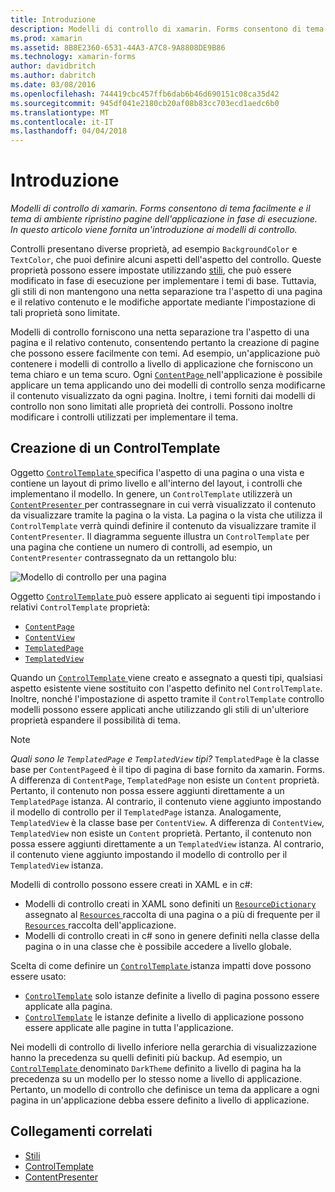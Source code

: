 ```yaml
---
title: Introduzione
description: Modelli di controllo di xamarin. Forms consentono di tema facilmente e il tema di ambiente ripristino pagine dell'applicazione in fase di esecuzione. In questo articolo viene fornita un'introduzione ai modelli di controllo.
ms.prod: xamarin
ms.assetid: 8B8E2360-6531-44A3-A7C8-9A8808DE9B86
ms.technology: xamarin-forms
author: davidbritch
ms.author: dabritch
ms.date: 03/08/2016
ms.openlocfilehash: 744419cbc457ffb6dab6b46d690151c08ca35d42
ms.sourcegitcommit: 945df041e2180cb20af08b83cc703ecd1aedc6b0
ms.translationtype: MT
ms.contentlocale: it-IT
ms.lasthandoff: 04/04/2018
---
```

# <a name="introduction"></a>Introduzione

_Modelli di controllo di xamarin. Forms consentono di tema facilmente e il tema di ambiente ripristino pagine dell'applicazione in fase di esecuzione. In questo articolo viene fornita un'introduzione ai modelli di controllo._

Controlli presentano diverse proprietà, ad esempio `BackgroundColor` e `TextColor`, che puoi definire alcuni aspetti dell'aspetto del controllo. Queste proprietà possono essere impostate utilizzando [stili](~/xamarin-forms/user-interface/styles/index.md), che può essere modificato in fase di esecuzione per implementare i temi di base. Tuttavia, gli stili di non mantengono una netta separazione tra l'aspetto di una pagina e il relativo contenuto e le modifiche apportate mediante l'impostazione di tali proprietà sono limitate.

Modelli di controllo forniscono una netta separazione tra l'aspetto di una pagina e il relativo contenuto, consentendo pertanto la creazione di pagine che possono essere facilmente con temi. Ad esempio, un'applicazione può contenere i modelli di controllo a livello di applicazione che forniscono un tema chiaro e un tema scuro. Ogni [ `ContentPage` ](https://developer.xamarin.com/api/type/Xamarin.Forms.ContentPage/) nell'applicazione è possibile applicare un tema applicando uno dei modelli di controllo senza modificarne il contenuto visualizzato da ogni pagina. Inoltre, i temi forniti dai modelli di controllo non sono limitati alle proprietà dei controlli. Possono inoltre modificare i controlli utilizzati per implementare il tema.

## <a name="creating-a-controltemplate"></a>Creazione di un ControlTemplate

Oggetto [ `ControlTemplate` ](https://developer.xamarin.com/api/type/Xamarin.Forms.ControlTemplate/) specifica l'aspetto di una pagina o una vista e contiene un layout di primo livello e all'interno del layout, i controlli che implementano il modello. In genere, un `ControlTemplate` utilizzerà un [ `ContentPresenter` ](https://developer.xamarin.com/api/type/Xamarin.Forms.ContentPresenter/) per contrassegnare in cui verrà visualizzato il contenuto da visualizzare tramite la pagina o la vista. La pagina o la vista che utilizza il `ControlTemplate` verrà quindi definire il contenuto da visualizzare tramite il `ContentPresenter`. Il diagramma seguente illustra un `ControlTemplate` per una pagina che contiene un numero di controlli, ad esempio, un `ContentPresenter` contrassegnato da un rettangolo blu:

![](introduction-images/control-template.png "Modello di controllo per una pagina")

Oggetto [ `ControlTemplate` ](https://developer.xamarin.com/api/type/Xamarin.Forms.ControlTemplate/) può essere applicato ai seguenti tipi impostando i relativi `ControlTemplate` proprietà:

- [`ContentPage`](https://developer.xamarin.com/api/type/Xamarin.Forms.ContentPage/)
- [`ContentView`](https://developer.xamarin.com/api/type/Xamarin.Forms.ContentView/)
- [`TemplatedPage`](https://developer.xamarin.com/api/type/Xamarin.Forms.TemplatedPage/)
- [`TemplatedView`](https://developer.xamarin.com/api/type/Xamarin.Forms.TemplatedView/)

Quando un [ `ControlTemplate` ](https://developer.xamarin.com/api/type/Xamarin.Forms.ControlTemplate/) viene creato e assegnato a questi tipi, qualsiasi aspetto esistente viene sostituito con l'aspetto definito nel `ControlTemplate`. Inoltre, nonché l'impostazione di aspetto tramite il `ControlTemplate` controllo modelli possono essere applicati anche utilizzando gli stili di un'ulteriore proprietà espandere il possibilità di tema.

> [!NOTE]
>  *Quali sono le `TemplatedPage` e `TemplatedView` tipi?* `TemplatedPage` è la classe base per `ContentPage`ed è il tipo di pagina di base fornito da xamarin. Forms. A differenza di `ContentPage`, `TemplatedPage` non esiste un `Content` proprietà. Pertanto, il contenuto non possa essere aggiunti direttamente a un `TemplatedPage` istanza. Al contrario, il contenuto viene aggiunto impostando il modello di controllo per il `TemplatedPage` istanza. Analogamente, `TemplatedView` è la classe base per `ContentView`. A differenza di `ContentView`, `TemplatedView` non esiste un `Content` proprietà. Pertanto, il contenuto non possa essere aggiunti direttamente a un `TemplatedView` istanza. Al contrario, il contenuto viene aggiunto impostando il modello di controllo per il `TemplatedView` istanza.

Modelli di controllo possono essere creati in XAML e in c#:

- Modelli di controllo creati in XAML sono definiti un [ `ResourceDictionary` ](https://developer.xamarin.com/api/type/Xamarin.Forms.ResourceDictionary/) assegnato al [ `Resources` ](https://developer.xamarin.com/api/property/Xamarin.Forms.VisualElement.Resources/) raccolta di una pagina o a più di frequente per il [ `Resources` ](https://developer.xamarin.com/api/property/Xamarin.Forms.Application.Resources/) raccolta dell'applicazione.
- Modelli di controllo creati in c# sono in genere definiti nella classe della pagina o in una classe che è possibile accedere a livello globale.

Scelta di come definire un [ `ControlTemplate` ](https://developer.xamarin.com/api/type/Xamarin.Forms.ControlTemplate/) istanza impatti dove possono essere usato:

- [`ControlTemplate`](https://developer.xamarin.com/api/type/Xamarin.Forms.ControlTemplate/) solo istanze definite a livello di pagina possono essere applicate alla pagina.
- [`ControlTemplate`](https://developer.xamarin.com/api/type/Xamarin.Forms.ControlTemplate/) le istanze definite a livello di applicazione possono essere applicate alle pagine in tutta l'applicazione.

Nei modelli di controllo di livello inferiore nella gerarchia di visualizzazione hanno la precedenza su quelli definiti più backup. Ad esempio, un [ `ControlTemplate` ](https://developer.xamarin.com/api/type/Xamarin.Forms.ControlTemplate/) denominato `DarkTheme` definito a livello di pagina ha la precedenza su un modello per lo stesso nome a livello di applicazione. Pertanto, un modello di controllo che definisce un tema da applicare a ogni pagina in un'applicazione debba essere definito a livello di applicazione.


## <a name="related-links"></a>Collegamenti correlati

- [Stili](~/xamarin-forms/user-interface/styles/index.md)
- [ControlTemplate](https://developer.xamarin.com/api/type/Xamarin.Forms.ControlTemplate/)
- [ContentPresenter](https://developer.xamarin.com/api/type/Xamarin.Forms.ContentPresenter/)
